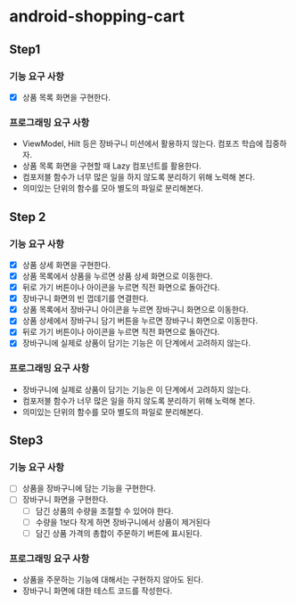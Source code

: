 # android-shopping-cart

## Step1
### 기능 요구 사항
- [x] 상품 목록 화면을 구현한다.

### 프로그래밍 요구 사항
- ViewModel, Hilt 등은 장바구니 미션에서 활용하지 않는다. 컴포즈 학습에 집중하자.
- 상품 목록 화면을 구현할 때 Lazy 컴포넌트를 활용한다.
- 컴포저블 함수가 너무 많은 일을 하지 않도록 분리하기 위해 노력해 본다.
- 의미있는 단위의 함수를 모아 별도의 파일로 분리해본다.


## Step 2
### 기능 요구 사항
- [x] 상품 상세 화면을 구현한다.
- [x] 상품 목록에서 상품을 누르면 상품 상세 화면으로 이동한다.
- [x] 뒤로 가기 버튼이나 아이콘을 누르면 직전 화면으로 돌아간다.
- [x] 장바구니 화면의 빈 껍데기를 연결한다.
- [x] 상품 목록에서 장바구니 아이콘을 누르면 장바구니 화면으로 이동한다.
- [x] 상품 상세에서 장바구니 담기 버튼을 누르면 장바구니 화면으로 이동한다.
- [x] 뒤로 가기 버튼이나 아이콘을 누르면 직전 화면으로 돌아간다.
- [x] 장바구니에 실제로 상품이 담기는 기능은 이 단계에서 고려하지 않는다.

### 프로그래밍 요구 사항
- 장바구니에 실제로 상품이 담기는 기능은 이 단계에서 고려하지 않는다.
- 컴포저블 함수가 너무 많은 일을 하지 않도록 분리하기 위해 노력해 본다.
- 의미있는 단위의 함수를 모아 별도의 파일로 분리해본다.


## Step3
### 기능 요구 사항
- [ ] 상품을 장바구니에 담는 기능을 구현한다.
- [ ] 장바구니 화면을 구현한다.
  - [ ] 담긴 상품의 수량을 조절할 수 있어야 한다. 
  - [ ] 수량을 1보다 작게 하면 장바구니에서 상품이 제거된다
  - [ ] 담긴 상품 가격의 총합이 주문하기 버튼에 표시된다. 

### 프로그래밍 요구 사항
- 상품을 주문하는 기능에 대해서는 구현하지 않아도 된다.
- 장바구니 화면에 대한 테스트 코드를 작성한다.
